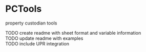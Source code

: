 # PCTools
property custodian tools

TODO create readme with sheet format and variable information  
TODO update readme with examples  
TODO include UPR integration  
